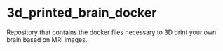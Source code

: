 # 3d_printed_brain_docker
Repository that contains the docker files necessary to 3D print your own brain based on MRI images. 
